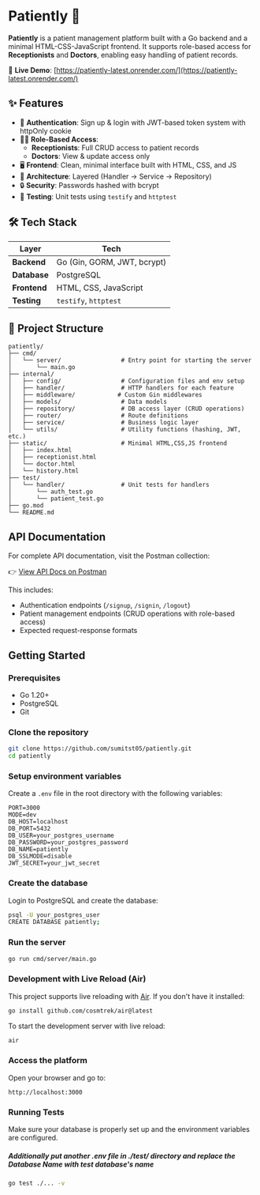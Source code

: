 # Patiently 🏥

**Patiently** is a patient management platform built with a Go backend and a minimal HTML-CSS-JavaScript frontend. It supports role-based access for **Receptionists** and **Doctors**, enabling easy handling of patient records.

🔗 **Live Demo**: [https://patiently-latest.onrender.com/](https://patiently-latest.onrender.com/)

## ✨ Features

- 🔐 **Authentication**: Sign up & login with JWT-based token system with httpOnly cookie
- 🧑‍⚕️ **Role-Based Access**:
  - **Receptionists**: Full CRUD access to patient records
  - **Doctors**: View & update access only
- 🖥️ **Frontend**: Clean, minimal interface built with HTML, CSS, and JS
- 🧱 **Architecture**: Layered (Handler → Service → Repository)
- 🔒 **Security**: Passwords hashed with bcrypt
- 🧪 **Testing**: Unit tests using `testify` and `httptest`

## 🛠️ Tech Stack

| Layer        | Tech                        |
| ------------ | --------------------------- |
| **Backend**  | Go (Gin, GORM, JWT, bcrypt) |
| **Database** | PostgreSQL                  |
| **Frontend** | HTML, CSS, JavaScript       |
| **Testing**  | `testify`, `httptest`       |

## 📁 Project Structure

```
patiently/
├── cmd/
│   └── server/                 # Entry point for starting the server
│       └── main.go
├── internal/
│   ├── config/                 # Configuration files and env setup
│   ├── handler/                # HTTP handlers for each feature
│   ├── middleware/            # Custom Gin middlewares
│   ├── models/                 # Data models
│   ├── repository/             # DB access layer (CRUD operations)
│   ├── router/                 # Route definitions
│   ├── service/                # Business logic layer
│   └── utils/                  # Utility functions (hashing, JWT, etc.)
├── static/                     # Minimal HTML,CSS,JS frontend
│   ├── index.html
│   ├── receptionist.html
│   └── doctor.html
│   └── history.html
├── test/
│   └── handler/                # Unit tests for handlers
│       └── auth_test.go
│       └── patient_test.go
├── go.mod
└── README.md
```

## API Documentation

For complete API documentation, visit the Postman collection:

👉 [View API Docs on Postman](https://documenter.getpostman.com/view/28183247/2sB2j4eWMV)

This includes:

- Authentication endpoints (`/signup`, `/signin`, `/logout`)
- Patient management endpoints (CRUD operations with role-based access)
- Expected request-response formats

## Getting Started

### Prerequisites

- Go 1.20+
- PostgreSQL
- Git

### Clone the repository

```bash
git clone https://github.com/sumitst05/patiently.git
cd patiently
```

### Setup environment variables

Create a `.env` file in the root directory with the following variables:

```env
PORT=3000
MODE=dev
DB_HOST=localhost
DB_PORT=5432
DB_USER=your_postgres_username
DB_PASSWORD=your_postgres_password
DB_NAME=patiently
DB_SSLMODE=disable
JWT_SECRET=your_jwt_secret
```

### Create the database

Login to PostgreSQL and create the database:

```bash
psql -U your_postgres_user
CREATE DATABASE patiently;
```

### Run the server

```bash
go run cmd/server/main.go
```

### Development with Live Reload (Air)

This project supports live reloading with [Air](https://github.com/cosmtrek/air). If you don't have it installed:

```bash
go install github.com/cosmtrek/air@latest
```

To start the development server with live reload:

```bash
air
```

### Access the platform

Open your browser and go to:

```
http://localhost:3000
```

### Running Tests

Make sure your database is properly set up and the environment variables are configured.

##### Additionally put another .env file in ./test/ directory and replace the Database Name with test database's name

```bash
go test ./... -v
```
